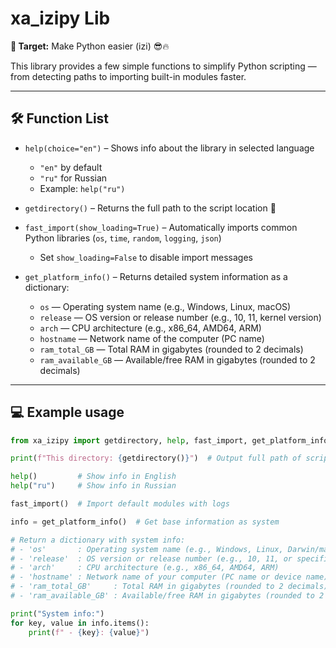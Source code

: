 # xa_izipy Lib

**🎯 Target:** Make Python easier (izi) 😎🔥

This library provides a few simple functions to simplify Python scripting — from detecting paths to importing built-in modules faster.

---

## 🛠️ Function List

- `help(choice="en")` – Shows info about the library in selected language  
  - `"en"` by default  
  - `"ru"` for Russian  
  - Example: `help("ru")`

- `getdirectory()` – Returns the full path to the script location 📂

- `fast_import(show_loading=True)` – Automatically imports common Python libraries (`os`, `time`, `random`, `logging`, `json`)  
  - Set `show_loading=False` to disable import messages

- `get_platform_info()` – Returns detailed system information as a dictionary:  
  - `os` — Operating system name (e.g., Windows, Linux, macOS)  
  - `release` — OS version or release number (e.g., 10, 11, kernel version)  
  - `arch` — CPU architecture (e.g., x86_64, AMD64, ARM)  
  - `hostname` — Network name of the computer (PC name)  
  - `ram_total_GB` — Total RAM in gigabytes (rounded to 2 decimals)  
  - `ram_available_GB` — Available/free RAM in gigabytes (rounded to 2 decimals)  

---

## 💻 Example usage

```python
from xa_izipy import getdirectory, help, fast_import, get_platform_info

print(f"This directory: {getdirectory()}")  # Output full path of script

help()         # Show info in English
help("ru")     # Show info in Russian

fast_import()  # Import default modules with logs

info = get_platform_info()  # Get base information as system

# Return a dictionary with system info:
# - 'os'       : Operating system name (e.g., Windows, Linux, Darwin/macOS)
# - 'release'  : OS version or release number (e.g., 10, 11, or specific Linux kernel)
# - 'arch'     : CPU architecture (e.g., x86_64, AMD64, ARM)
# - 'hostname' : Network name of your computer (PC name or device name)
# - 'ram_total_GB'     : Total RAM in gigabytes (rounded to 2 decimals)
# - 'ram_available_GB' : Available/free RAM in gigabytes (rounded to 2 decimals)

print("System info:")
for key, value in info.items():
    print(f" - {key}: {value}")